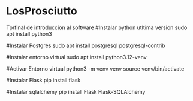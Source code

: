 # LosProsciutto
Tp/final de introduccion al software
#Instalar python utltima version
sudo apt install python3

#Instalar Postgres
sudo apt install postgresql postgresql-contrib


#Instalar entorno virtual
sudo apt install python3.12-venv

#Activar Entorno virtual
python3 -m venv venv
source venv/bin/activate

#Instalar Flask
pip install flask

#Instalar sqlalchemy
pip install Flask Flask-SQLAlchemy